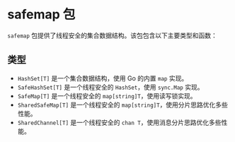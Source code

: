 # safemap 包

`safemap` 包提供了线程安全的集合数据结构。该包包含以下主要类型和函数：

## 类型

- `HashSet[T]` 是一个集合数据结构，使用 Go 的内置 `map` 实现。
- `SafeHashSet[T]` 是一个线程安全的 `HashSet`，使用 `sync.Map` 实现。
- `SafeMap[T]` 是一个线程安全的 `map[string]T`，使用读写锁实现。
- `SharedSafeMap[T]` 是一个线程安全的 `map[string]T`，使用分片思路优化多些性能。
- `SharedChannel[T]` 是一个线程安全的 `chan T`，使用消息分片思路优化多些性能。


